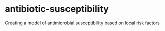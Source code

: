# antibiotic-susceptibility
Creating a model of antimicrobial susceptibility based on local risk factors
